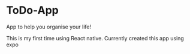 # ToDo-App
App to help you organise your life!


This is my first time using React native. Currently created this app using expo

